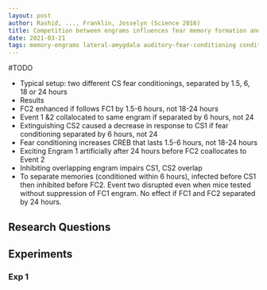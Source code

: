 ```yaml
---
layout: post
author: Rashid, ..., Franklin, Josselyn (Science 2016)
title: Competition between engrams influences fear memory formation and recall
date: 2021-03-21
tags: memory-engrams lateral-amygdala auditory-fear-conditioning conditioned-taste-aversion
---
```


#TODO

- Typical setup: two different CS fear conditionings, separated by 1.5, 6, 18 or 24 hours
- Results
- FC2 enhanced if follows FC1 by 1.5-6 hours, not 18-24 hours
- Event 1 &2 collalocated to same engram if separated by 6 hours, not 24
- Extinguishing CS2 caused a decrease in response to CS1 if fear conditioning separated by 6 hours, not 24
- Fear conditioning increases CREB that lasts 1.5-6 hours, not 18-24 hours
- Exciting Engram 1 artificially after 24 hours before FC2 coallocates to Event 2
- Inhibiting overlapping engram impairs CS1, CS2 overlap
- To separate memories (conditioned within 6 hours), infected before CS1 then inhibited before FC2. Event two disrupted even when mice tested without suppression of FC1 engram. No effect if FC1 and FC2 separated by 24 hours.

## Research Questions

## Experiments

### Exp 1

